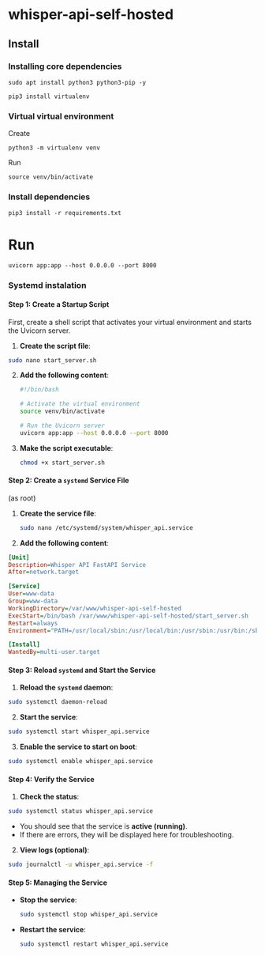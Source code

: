 # whisper-api-self-hosted

## Install

### Installing core dependencies

```
sudo apt install python3 python3-pip -y

pip3 install virtualenv
```

### Virtual virtual environment

Create

```python3 -m virtualenv venv```

Run

```
source venv/bin/activate
```

### Install dependencies

```
pip3 install -r requirements.txt
```

# Run

```
uvicorn app:app --host 0.0.0.0 --port 8000
```

### Systemd instalation

#### **Step 1: Create a Startup Script**

First, create a shell script that activates your virtual environment and starts the Uvicorn server.

1. **Create the script file**:

```bash
sudo nano start_server.sh
```

2. **Add the following content**:

   ```bash
   #!/bin/bash

   # Activate the virtual environment
   source venv/bin/activate

   # Run the Uvicorn server
   uvicorn app:app --host 0.0.0.0 --port 8000
   ```

3. **Make the script executable**:

   ```bash
   chmod +x start_server.sh
   ```

#### **Step 2: Create a `systemd` Service File**

(as root)

1. **Create the service file**:

   ```bash
   sudo nano /etc/systemd/system/whisper_api.service
   ```

2. **Add the following content**:

```ini
[Unit]
Description=Whisper API FastAPI Service
After=network.target

[Service]
User=www-data
Group=www-data
WorkingDirectory=/var/www/whisper-api-self-hosted
ExecStart=/bin/bash /var/www/whisper-api-self-hosted/start_server.sh
Restart=always
Environment="PATH=/usr/local/sbin:/usr/local/bin:/usr/sbin:/usr/bin:/sbin:/bin:/path/to/your/venv/bin:/var/www/whisper-api-self-hosted/venv/bin"

[Install]
WantedBy=multi-user.target
```

#### **Step 3: Reload `systemd` and Start the Service**

1. **Reload the `systemd` daemon**:

```bash
sudo systemctl daemon-reload
```

2. **Start the service**:

```bash
sudo systemctl start whisper_api.service
```

3. **Enable the service to start on boot**:

```bash
sudo systemctl enable whisper_api.service
```

#### **Step 4: Verify the Service**

1. **Check the status**:

```bash
sudo systemctl status whisper_api.service
```

   - You should see that the service is **active (running)**.
   - If there are errors, they will be displayed here for troubleshooting.

2. **View logs (optional)**:

```bash
sudo journalctl -u whisper_api.service -f
```

#### **Step 5: Managing the Service**

- **Stop the service**:

  ```bash
  sudo systemctl stop whisper_api.service
  ```

- **Restart the service**:

  ```bash
  sudo systemctl restart whisper_api.service
  ```